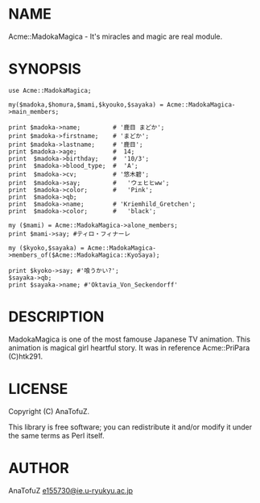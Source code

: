 # NAME

Acme::MadokaMagica - It's miracles and magic are real module.

# SYNOPSIS

    use Acme::MadokaMagica;

    my($madoka,$homura,$mami,$kyouko,$sayaka) = Acme::MadokaMagica->main_members;

    print $madoka->name;         # '鹿目 まどか';
    print $madoka->firstname;    # 'まどか';
    print $madoka->lastname;     # '鹿目';
    print $madoka->age;          #  14;
    print  $madoka->birthday;    #  '10/3';
    print  $madoka->blood_type;  #  'A';
    print  $madoka->cv;          # '悠木碧';
    print  $madoka->say;         #   'ウェヒヒww';
    print  $madoka->color;       #   'Pink';
    print  $madoka->qb;
    print  $madoka->name;        # 'Kriemhild_Gretchen';
    print  $madoka->color;       #   'black';

    my ($mami) = Acme::MadokaMagica->alone_members;
    print $mami->say; #ティロ・フィナーレ

    my ($kyoko,$sayaka) = Acme::MadokaMagica->members_of($Acme::MadokaMagica::KyoSaya);

    print $kyoko->say; #'喰うかい?';
    $sayaka->qb;
    print $sayaka->name; #'Oktavia_Von_Seckendorff'


# DESCRIPTION

MadokaMagica is one of the most famouse Japanese TV animation.
This animation is magical girl heartful story.
It was in reference Acme::PriPara (C)htk291.

# LICENSE

Copyright (C) AnaTofuZ.

This library is free software; you can redistribute it and/or modify
it under the same terms as Perl itself.

# AUTHOR

AnaTofuZ <e155730@ie.u-ryukyu.ac.jp>
